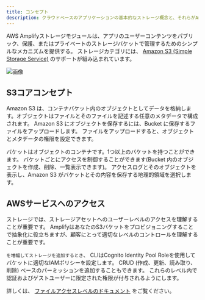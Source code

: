 ```yaml
---
title: コンセプト
description: クラウドベースのアプリケーションの基本的なストレージ概念と、それらがAmplify Frameworkでどのように動作するかについて詳しく説明します。
---
```


AWS Amplifyストレージモジュールは、アプリのユーザーコンテンツをパブリック、保護、またはプライベートのストレージバケットで管理するためのシンプルなメカニズムを提供する。 ストレージカテゴリには、 [Amazon S3 (Simple Storage Service)](https://docs.aws.amazon.com/AmazonS3/latest/dev/Welcome.html) のサポートが組み込まれています。

![画像](~/images/s3_overview.jpg)

## S3コアコンセプト

Amazon S3 は、コンテナバケット内のオブジェクトとしてデータを格納します。オブジェクトはファイルとそのファイルを記述する任意のメタデータで構成されます。 Amazon S3 にオブジェクトを保存するには、Bucket に保存するファイルをアップロードします。 ファイルをアップロードすると、オブジェクトとメタデータの権限を設定できます。

バケットはオブジェクトのコンテナです。1つ以上のバケットを持つことができます。 バケットごとにアクセスを制御することができます(Bucket 内のオブジェクトを作成、削除、一覧表示できます)。 アクセスログとそのオブジェクトを表示し、Amazon S3 がバケットとその内容を保存する地理的領域を選択します。

## AWSサービスへのアクセス

ストレージでは、ストレージアセットへのユーザーレベルのアクセスを理解することが重要です。 AmplifyはあなたのS3バケットをプロビジョニングすることで抽象化に役立ちますが、顧客にとって適切なレベルのコントロールを理解することが重要です。

`を増幅してストレージを追加するとき`、 CLIはCognito Identity Pool Roleを使用してバケットに適切なIAMポリシーを設定します。 CRUD (作成、更新、読み取り、削除) ベースのパーミッションを追加することもできます。 これらのレベル内で認証およびゲストユーザーに限定された権限が付与されるようにします。

詳しくは、 [ファイルアクセスレベルのドキュメント](https://docs.amplify.aws/lib/storage/configureaccess/q/platform/js) をご覧ください。 
